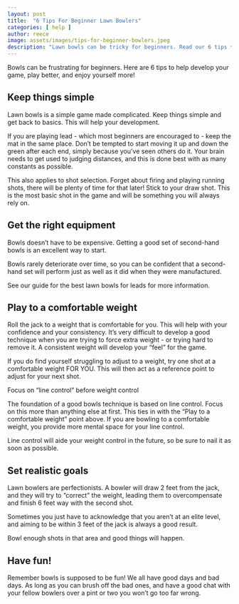```yaml
---
layout: post
title:  "6 Tips For Beginner Lawn Bowlers"
categories: [ help ]
author: reece
image: assets/images/tips-for-beginner-bowlers.jpeg
description: "Lawn bowls can be tricky for beginners. Read our 6 tips to help you get the most out of your time with lawn bowls"
---
```


Bowls can be frustrating for beginners. Here are 6 tips to help develop your game, play better, and enjoy yourself more!

## Keep things simple

Lawn bowls is a simple game made complicated. Keep things simple and get back to basics. This will help your development.

If you are playing lead - which most beginners are encouraged to - keep the mat in the same place. Don’t be tempted to start moving it up and down the green after each end, simply because you’ve seen others do it. Your brain needs to get used to judging distances, and this is done best with as many constants as possible.

This also applies to shot selection. Forget about firing and playing running shots, there will be plenty of time for that later! Stick to your draw shot. This is the most basic shot in the game and will be something you will always rely on.

## Get the right equipment

Bowls doesn’t have to be expensive. Getting a good set of second-hand bowls is an excellent way to start. 

Bowls rarely deteriorate over time, so you can be confident that a second-hand set will perform just as well as it did when they were manufactured.

See our guide for the best lawn bowls for leads for more information.

## Play to a comfortable weight

Roll the jack to a weight that is comfortable for you. This will help with your confidence and your consistency. It’s very difficult to develop a good technique when you are trying to force extra weight - or trying hard to remove it. A consistent weight will develop your “feel” for the game.

If you do find yourself struggling to adjust to a weight, try one shot at a comfortable weight FOR YOU. This will then act as a reference point to adjust for your next shot.

Focus on “line control” before weight control

The foundation of a good bowls technique is based on line control. Focus on this more than anything else at first. This ties in with the “Play to a comfortable weight” point above. If you are bowling to a comfortable weight, you provide more mental space for your line control.

Line control will aide your weight control in the future, so be sure to nail it as soon as possible.

## Set realistic goals

Lawn bowlers are perfectionists. A bowler will draw 2 feet from the jack, and they will try to “correct” the weight, leading them to overcompensate and finish 6 feet way with the second shot.

Sometimes you just have to acknowledge that you aren’t at an elite level, and aiming to be within 3 feet of the jack is always a good result.

Bowl enough shots in that area and good things will happen.

## Have fun!

Remember bowls is supposed to be fun! We all have good days and bad days. As long as you can brush off the bad ones, and have a good chat with your fellow bowlers over a pint or two you won’t go too far wrong.

